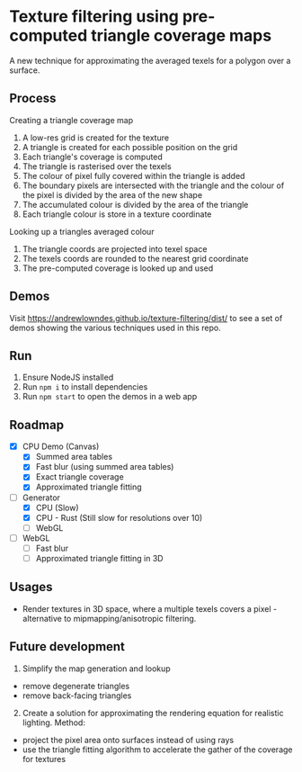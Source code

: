 # Texture filtering using pre-computed triangle coverage maps
A new technique for approximating the averaged texels for a polygon over a surface.

## Process
Creating a triangle coverage map
1. A low-res grid is created for the texture
2. A triangle is created for each possible position on the grid
3. Each triangle's coverage is computed
  1. The triangle is rasterised over the texels
  2. The colour of pixel fully covered within the triangle is added
  3. The boundary pixels are intersected with the triangle and the colour of the pixel is divided by the area of the new shape
  4. The accumulated colour is divided by the area of the triangle
4. Each triangle colour is store in a texture coordinate

Looking up a triangles averaged colour
1. The triangle coords are projected into texel space
2. The texels coords are rounded to the nearest grid coordinate
3. The pre-computed coverage is looked up and used

## Demos
Visit https://andrewlowndes.github.io/texture-filtering/dist/ to see a set of demos showing the various techniques used in this repo.

## Run
1. Ensure NodeJS installed
2. Run `npm i` to install dependencies
3. Run `npm start` to open the demos in a web app

## Roadmap
- [x] CPU Demo (Canvas)
  - [x] Summed area tables
  - [x] Fast blur (using summed area tables)
  - [x] Exact triangle coverage
  - [x] Approximated triangle fitting
- [ ] Generator
  - [x] CPU (Slow)
  - [x] CPU - Rust (Still slow for resolutions over 10)
  - [ ] WebGL
- [ ] WebGL
  - [ ] Fast blur
  - [ ] Approximated triangle fitting in 3D

## Usages
- Render textures in 3D space, where a multiple texels covers a pixel - alternative to mipmapping/anisotropic filtering.

## Future development
1. Simplify the map generation and lookup
 - remove degenerate triangles
 - remove back-facing triangles

2. Create a solution for approximating the rendering equation for realistic lighting.
Method:
 - project the pixel area onto surfaces instead of using rays
 - use the triangle fitting algorithm to accelerate the gather of the coverage for textures
